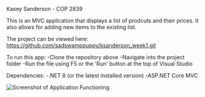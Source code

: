Kasey Sanderson - COP 2839

This is an MVC application that displays
a list of prodcuts and their prices. It also
allows for adding new items to the existing list.

The project can be viewed here: 
https://github.com/sadswamppuppy/ksanderson_week1.git

To run this app:
-Clone the repository above
-Navigate into the project folder
-Run the file using F5 or the 'Run' 
button at the top of Visual Studio

Dependencies: 
-.NET 8 (or the latest installed version)
-ASP.NET Core MVC

![Screenshot of Application Functioning](C:\Users\kasey\source\repos\ksanderson_week1\screenshot.png)